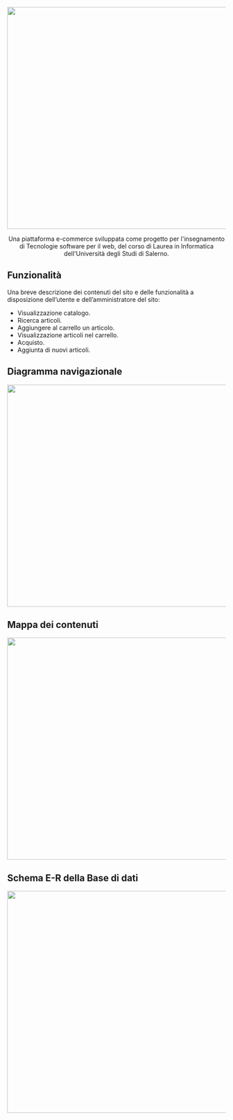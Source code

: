 <p align="center">
  <img src="https://github.com/raffaeleav/popshop/assets/114619463/a4f02382-578b-452c-8a01-93437a8e19cc" width="512" heigth="120">
</p>

<p align="center">
  Una piattaforma e-commerce sviluppata come progetto per l'insegnamento di Tecnologie software per il web, del corso di Laurea in Informatica dell'Università degli Studi di Salerno.
</p>


## Funzionalità 
Una breve descrizione dei contenuti del sito e delle funzionalità a disposizione dell’utente e dell’amministratore del sito:
- Visualizzazione catalogo. 
- Ricerca articoli. 
- Aggiungere al carrello un articolo.
- Visualizzazione articoli nel carrello.
- Acquisto.
- Aggiunta di nuovi articoli. 

## Diagramma navigazionale
<p>
  <img src="https://github.com/raffaeleav/popshop/assets/114619463/eee19c3e-277e-4420-930d-0769f62458c5" width="512" heigth="512">
</p>


## Mappa dei contenuti
<p>
  <img src="https://github.com/raffaeleav/popshop/assets/114619463/01d8ecdb-d7c2-4fac-9097-1b0f5dc0e3cc" width="512" heigth="512">
</p>


## Schema E-R della Base di dati
<p>
  <img src="https://github.com/raffaeleav/popshop/assets/114619463/189d5224-c7f7-43d6-a7bc-43c9f6a8f466" width="512" heigth="512">
